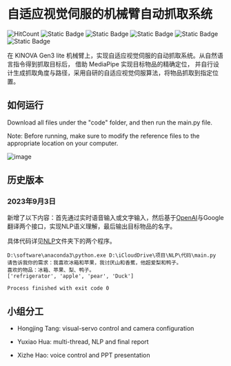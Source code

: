 # 自适应视觉伺服的机械臂自动抓取系统

![HitCount](https://img.shields.io/endpoint?url=https%3A%2F%2Fhits.dwyl.com%2FHuaYuXiao%2FAdaptive-Vision-Servo-for-Robotic-Arm-Automatic-Gripping-System.json%3Fcolor%3Dpink)
![Static Badge](https://img.shields.io/badge/ROS-noetic-blue?logo=ros)
![Static Badge](https://img.shields.io/badge/Ubuntu-22.04-blue?logo=ubuntu)
![Static Badge](https://img.shields.io/badge/Python-3.11.5-blue?logo=python)
![Static Badge](https://img.shields.io/badge/CMake-3.26.4-blue?logo=cmake)
![Static Badge](https://img.shields.io/badge/OpenAI-_-blue?logo=openai)

在 KINOVA Gen3 lite 机械臂上，实现自适应视觉伺服的自动抓取系统。从自然语言指令得到抓取目标后， 借助 MediaPipe 实现目标物品的精确定位， 并自行设计生成抓取角度与路径，采用自研的自适应视觉伺服算法，将物品抓取到指定位置。

## 如何运行

Download all files under the "code" folder, and then run the main.py file.

Note: Before running, make sure to modify the reference files to the appropriate location on your computer.

![image](https://github.com/HuaYuXiao/Visual-servo-NLP-based-6DOF-Manipulator-Grasp-System/assets/100033111/668a3de3-0216-46da-9722-6250f476714b)

## 历史版本

### 2023年9月3日

新增了以下内容：首先通过实时语音输入或文字输入，然后基于[OpenAI](https://github.com/chatanywhere/GPT_API_free)与Google翻译两个接口，实现NLP语义理解，最后输出目标物品的名字。

具体代码详见[NLP](https://github.com/HuaYuXiao/Visual-servo-NLP-based-6DOF-Manipulator-Grasp-System/tree/main/code/NLP)文件夹下的两个程序。

```shell
D:\software\anaconda3\python.exe D:\iCloudDrive\项目\NLP\代码\main.py 
请告诉我你的需求：我喜欢冰箱和苹果，我讨厌山和香蕉，他超爱梨和鸭子。
喜欢的物品：冰箱、苹果、梨、鸭子。
['refrigerator', 'apple', 'pear', 'Duck']

Process finished with exit code 0
```

## 小组分工

- Hongjing Tang: visual-servo control and camera configuration
  
- Yuxiao Hua: multi-thread, NLP and final report
  
- Xizhe Hao: voice control and PPT presentation
  
